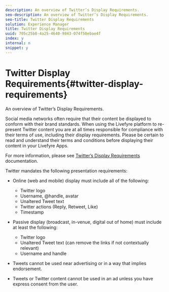```yaml
---
description: An overview of Twitter’s Display Requirements.
seo-description: An overview of Twitter’s Display Requirements.
seo-title: Twitter Display Requirements
solution: Experience Manager
title: Twitter Display Requirements
uuid: 705c25b8-4a25-4640-9843-074f50ebae4f
index: y
internal: n
snippet: y
---
```


# Twitter Display Requirements{#twitter-display-requirements}

An overview of Twitter’s Display Requirements.

Social media networks often require that their content be displayed to conform with their brand standards. When using the Livefyre platform to re-present Twitter content you are at all times responsible for compliance with their terms of use, including their display requirements. Please be certain to read and understand their terms and conditions before displaying their content in your Livefyre Apps.

For more information, please see [Twitter’s Display Requirements](https://about.twitter.com/company/display-requirements) documentation.

Twitter mandates the following presentation requirements:

* Online (web and mobile) display must include all of the following:

    * Twitter logo
    * Username, @handle, avatar
    * Unaltered Tweet text
    * Twitter actions (Reply, Retweet, Like)
    * Timestamp

* Passive display (broadcast, in-venue, digital out of home) must include at least the following:

    * Twitter logo
    * Unaltered Tweet text (can remove the links if not contextually relevant)
    * Username and handle

* Tweets cannot be used near advertising or in a way that implies endorsement.
* Tweets or Twitter content cannot be used in an ad unless you have express consent from the user.

